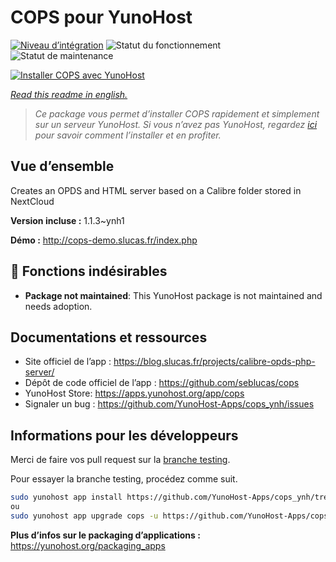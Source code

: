 <!--
N.B.: This README was automatically generated by https://github.com/YunoHost/apps/tree/master/tools/readme_generator
It shall NOT be edited by hand.
-->

# COPS pour YunoHost

[![Niveau d’intégration](https://dash.yunohost.org/integration/cops.svg)](https://dash.yunohost.org/appci/app/cops) ![Statut du fonctionnement](https://ci-apps.yunohost.org/ci/badges/cops.status.svg) ![Statut de maintenance](https://ci-apps.yunohost.org/ci/badges/cops.maintain.svg)

[![Installer COPS avec YunoHost](https://install-app.yunohost.org/install-with-yunohost.svg)](https://install-app.yunohost.org/?app=cops)

*[Read this readme in english.](./README.md)*

> *Ce package vous permet d’installer COPS rapidement et simplement sur un serveur YunoHost.
Si vous n’avez pas YunoHost, regardez [ici](https://yunohost.org/#/install) pour savoir comment l’installer et en profiter.*

## Vue d’ensemble

Creates an OPDS and HTML server based on a Calibre folder stored in NextCloud


**Version incluse :** 1.1.3~ynh1

**Démo :** http://cops-demo.slucas.fr/index.php
## :red_circle: Fonctions indésirables

- **Package not maintained**: This YunoHost package is not maintained and needs adoption.

## Documentations et ressources

* Site officiel de l’app : <https://blog.slucas.fr/projects/calibre-opds-php-server/>
* Dépôt de code officiel de l’app : <https://github.com/seblucas/cops>
* YunoHost Store: <https://apps.yunohost.org/app/cops>
* Signaler un bug : <https://github.com/YunoHost-Apps/cops_ynh/issues>

## Informations pour les développeurs

Merci de faire vos pull request sur la [branche testing](https://github.com/YunoHost-Apps/cops_ynh/tree/testing).

Pour essayer la branche testing, procédez comme suit.

``` bash
sudo yunohost app install https://github.com/YunoHost-Apps/cops_ynh/tree/testing --debug
ou
sudo yunohost app upgrade cops -u https://github.com/YunoHost-Apps/cops_ynh/tree/testing --debug
```

**Plus d’infos sur le packaging d’applications :** <https://yunohost.org/packaging_apps>